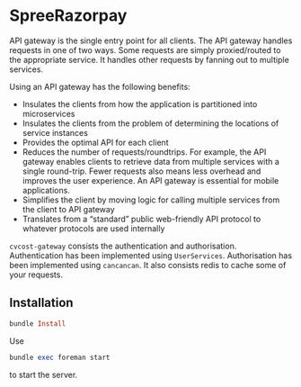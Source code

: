 # SpreeRazorpay

API gateway is the single entry point for all clients. The API gateway handles requests in one of two ways. Some requests are simply proxied/routed to the appropriate service. It handles other requests by fanning out to multiple services.

Using an API gateway has the following benefits:

- Insulates the clients from how the application is partitioned into microservices
- Insulates the clients from the problem of determining the locations of service instances
- Provides the optimal API for each client
- Reduces the number of requests/roundtrips. For example, the API gateway enables clients to retrieve data from multiple services with a single round-trip. Fewer requests also means less overhead and improves the user experience. An API gateway is essential for mobile applications.
- Simplifies the client by moving logic for calling multiple services from the client to API gateway
- Translates from a “standard” public web-friendly API protocol to whatever protocols are used internally

`cvcost-gateway` consists the authentication and authorisation. Authentication has been implemented using `UserServices`. Authorisation has been implemented using `cancancan`. It also consists redis to cache some of your requests.

## Installation

```ruby
bundle Install
```

Use
```ruby
bundle exec foreman start
```
to start the server.